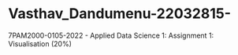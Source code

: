 # Vasthav_Dandumenu-22032815-
7PAM2000-0105-2022 - Applied Data Science 1: Assignment 1: Visualisation (20%)
